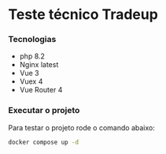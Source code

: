 # Teste técnico Tradeup

### Tecnologias

- php 8.2
- Nginx latest
- Vue 3
- Vuex 4
- Vue Router 4

### Executar o projeto
Para testar o projeto rode o comando abaixo:
```bash
docker compose up -d
```
